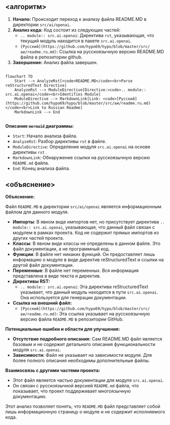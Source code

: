 ## <алгоритм>

1. **Начало:** Происходит переход к анализу файла README.MD в директории `src/ai/openai`.
2. **Анализ кода:** Код состоит из следующих частей:
    - `.. module:: src.ai.openai`:  Директива `rst`, указывающая, что текущий модуль находится в пакете `src.ai.openai`.
    -  `[Русский](https://github.com/hypo69/hypo/blob/master/src/аи/readme.ru.md)`: Ссылка на русскоязычную версию README.MD файла в репозитории github.
3. **Завершение:** Анализ файла завершен.

## <mermaid>

```mermaid
flowchart TD
    Start --> AnalyzeRst[<code>README.MD</code><br>Parse reStructuredText Directive]
    AnalyzeRst --> ModuleDirective[Directive:<code>.. module:: src.ai.openai</code><br>Identifies Module]
    ModuleDirective --> MarkdownLink[Link: <code>[Русский](https://github.com/hypo69/hypo/blob/master/src/аи/readme.ru.md)</code><br>Link to Russian Readme]
    MarkdownLink --> End
    
```
**Описание `mermaid` диаграммы:**

- `Start`: Начало анализа файла.
- `AnalyzeRst`: Разбор директивы `rst` в файле.
- `ModuleDirective`: Определение модуля `src.ai.openai` на основе директивы `rst` .
- `MarkdownLink`: Обнаружение ссылки на русскоязычную версию `README.md` файла.
- `End`: Конец анализа файла.

## <объяснение>

**Объяснение:**

Файл `README.MD` в директории `src/ai/openai` является информационным файлом для данного модуля.

- **Импорты**: В явном виде импортов нет, но присутствует директива  `.. module:: src.ai.openai`, указывающая, что данный файл связан с модулем в рамках проекта. Код не содержит прямых импортов из других частей проекта.
- **Классы**: В явном виде классы не определены в данном файле. Это файл документации, а не программный код.
- **Функции**:  В файле нет никаких функций. Он предоставляет лишь информацию о модуле в виде директив reStructuredText и ссылки на другой файл документации.
- **Переменные**: В файле нет переменных.  Вся информация представлена в виде текста и директив.
- **Директивы RST:**
    - `.. module:: src.ai.openai`: Эта директива reStructuredText указывает, что данный модуль находится в пути `src.ai.openai`. Она используется для генерации документации.
- **Ссылка на внешний файл:**
    - `[Русский](https://github.com/hypo69/hypo/blob/master/src/аи/readme.ru.md)`: Эта ссылка указывает на русскоязычную версию файла `README.MD` в репозитории GitHub.

**Потенциальные ошибки и области для улучшения:**
-   **Отсутствие подробного описания:**  Сам README.MD файл является базовым и не содержит детального описания функциональности модуля `src.ai.openai`.
- **Зависимости:** Файл не указывает на зависимости модуля. Для более полного описания необходимы дополнительные файлы.

**Взаимосвязь с другими частями проекта:**
- Этот файл является частью документации для модуля `src.ai.openai`.
- Он связан с русскоязычной версией `README.md` файла, что показывает, что проект поддерживает многоязычную документацию.

Этот анализ позволяет понять, что `README.MD` файл представляет собой лишь информационную страницу о модуле и не содержит исполняемого кода.